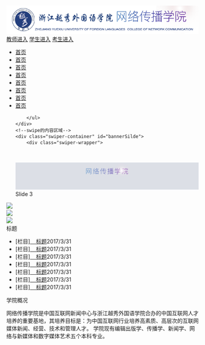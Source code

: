 <html>
<head>
<meta charset="utf-8">
<title>网传官网</title>
<link rel="stylesheet" type="text/css" href="style.css" />
<link rel="stylesheet" type="text/css" href="swiper-3.4.0.min.css" />
</head>

<body>
<div class="content">
	<div class="header">
        <img src="logo.png">
        <div class="quickLink">
            <a href="#">教师进入</a>
            <a href="#">学生进入</a>
            <a href="#">考生进入</a>
        </div>
    </div>
    <div class="nav">
        <ul>
            <li><a href="#">首页</a></li>
            <li><a href="#">首页</a></li>
            <li><a href="#">首页</a></li>
            <li><a href="#">首页</a></li>
            <li><a href="#">首页</a></li>
            <li><a href="#">首页</a></li>
            <li><a href="#">首页</a></li>
            <li><a href="#">首页</a></li>

        </ul>
    </div>
    <!--swipe的内容区域-->
    <div class="swiper-container" id="bannerSilde">
        <div class="swiper-wrapper">
            <div class="banner swiper-slide"><img src="banner1.jpg"></div>
            <div class="swiper-slide"></div>
            <div class="swiper-slide">Slide 3</div>
        </div>
        <div class="swiper-button-prev"></div>
        <div class="swiper-button-next"></div>
    </div>
    <!--swipe end-->
    <!--页面的主体部分-->
    <div class="container">
        <div class="row">
            <!--id 唯一的 class 可以重复使用的-->
            <div class="cols" id="cols1-1">
                <div class="swiper-container" id="newSwiper">
                    <div class="swiper-wrapper">
                        <div class="swiper-slide"><img src="img/01.jpg"></div>
                        <div class="swiper-slide"><img src="img/02.jpg"></div>
                        <div class="swiper-slide"><img src="img/03.jpg"></div>
                    </div>
                    <div class="swiper-pagination"></div>
                    <div class="newTitle">标题</div>
                </div>
            </div>
            <div class="cols" id="cols1-2">
                <ul>
                    <li><span class="channel">[栏目]</span><a href="#">&nbsp;&nbsp;&nbsp;&nbsp;标题</a><span class="datetime">2017/3/31</span></li>
                    <li><span class="channel">[栏目]</span><a href="#">&nbsp;&nbsp;&nbsp;&nbsp;标题</a><span class="datetime">2017/3/31</span></li>
					<li><span class="channel">[栏目]</span><a href="#">&nbsp;&nbsp;&nbsp;&nbsp;标题</a><span class="datetime">2017/3/31</span></li>
					<li><span class="channel">[栏目]</span><a href="#">&nbsp;&nbsp;&nbsp;&nbsp;标题</a><span class="datetime">2017/3/31</span></li>
					<li><span class="channel">[栏目]</span><a href="#">&nbsp;&nbsp;&nbsp;&nbsp;标题</a><span class="datetime">2017/3/31</span></li>
					<li><span class="channel">[栏目]</span><a href="#">&nbsp;&nbsp;&nbsp;&nbsp;标题</a><span class="datetime">2017/3/31</span></li>
					<li><span class="channel">[栏目]</span><a href="#">&nbsp;&nbsp;&nbsp;&nbsp;标题</a><span class="datetime">2017/3/31</span></li>
                </ul>
                  </div>
            <div class="cols" id="cols1-3">
                <span class="title">学院概况</span>
                <p>
                   网络传播学院是中国互联网新闻中心与浙江越秀外国语学院合办的中国互联网人才培养的重要基地，其培养目标是：为中国互联网行业培养高素质、高层次的互联网媒体新闻、经营、技术和管理人才。 学院现有编辑出版学、传播学、新闻学、网络与新媒体和数字媒体艺术五个本科专业。
                </p>
            </div>
        </div>
        <div class="row"></div>
        <div class="row"></div>
    </div>
</div>
</body>
<!--脚本的标签 js文件 依赖的文件一定要写在最上面-->
<script src="jquery-3.1.1.min.js"></script>
<script src="swiper.jquery.min.js"></script>
<script>
   <!--var 定义一个变量, new 初始化了一个控件-->
    var bannerSilde = new Swiper ('#bannerSilde', {
        loop: true,
        nextButton: '.swiper-button-next',
        prevButton: '.swiper-button-prev',
    })
//    获取浏览器的视口的宽度
    var width = $(document).width();
    var height = width *300 / 2000;
    $('#bannerSilde').css('height',height + 'px');

   var newSwiper = new Swiper ('#newSwiper', {
       autoplay: 4000,//可选选项，自动滑动
       pagination : '.swiper-pagination',
       paginationType : 'progress',
       effect : 'fade'
   })
    //设置长和高
        var swiperChildren =  $('#newSwiper .swiper-wrapper').children();
       swiperChildren.each(function () {
          $(this).children().attr({
                   "width":"300",
                   "height":"220"
           });
       })
</script>
</html>
